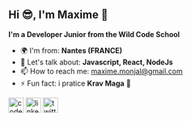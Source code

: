 ## Hi 😎, I'm Maxime 👋
<addr>

 **I'm a Developer Junior from the Wild Code School**

- 🌍 I'm from: **Nantes (FRANCE)**
- 💬 Let's talk about: **Javascript, React, NodeJs**
- 📫 How to reach me: maxime.monjal@gmail.com
- ⚡ Fun fact: i pratice **Krav Maga** 👊 
 
[<img align="middle" alt="codepenimg" src="https://cdn.jsdelivr.net/npm/simple-icons@3.0.1/icons/codepen.svg" width="30px" height="30px" />][codepen]
[<img align="middle" alt="linkedinimg" src="https://cdn.jsdelivr.net/npm/simple-icons@3.0.1/icons/linkedin.svg" width="30px" height="30px" />][linkedin]
[<img align="middle" alt="twitterimg" src="https://cdn.jsdelivr.net/npm/simple-icons@3.0.1/icons/twitter.svg" width="30px" height="30px" />][twitter]

[codepen]: https://codepen.io/Monjal
[linkedin]: https://www.linkedin.com/in/maxime-monjal-79a777199/
[twitter]: https://twitter.com/Maximecode
